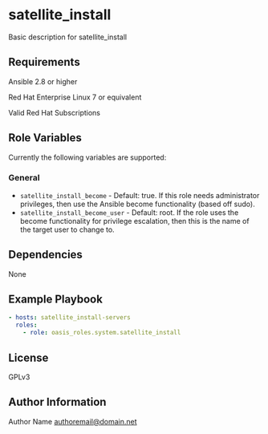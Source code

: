 satellite_install
===========

Basic description for satellite_install

Requirements
------------

Ansible 2.8 or higher

Red Hat Enterprise Linux 7 or equivalent

Valid Red Hat Subscriptions

Role Variables
--------------

Currently the following variables are supported:

### General

* `satellite_install_become` - Default: true. If this role needs administrator
  privileges, then use the Ansible become functionality (based off sudo).
* `satellite_install_become_user` - Default: root. If the role uses the become
  functionality for privilege escalation, then this is the name of the target
  user to change to.

Dependencies
------------

None

Example Playbook
----------------

```yaml
- hosts: satellite_install-servers
  roles:
    - role: oasis_roles.system.satellite_install
```

License
-------

GPLv3

Author Information
------------------

Author Name <authoremail@domain.net>